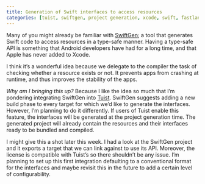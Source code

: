 ```yaml
---
title: Generation of Swift interfaces to access resources
categories: [tuist, swiftgen, project generation, xcode, swift, fastlane]
---
```


Many of you might already be familiar with [SwiftGen](https://github.com/SwiftGen/SwiftGen); a tool that generates Swift code to access resources in a type-safe manner. Having a type-safe API is something that Android developers have had for a long time, and that Apple has never added to Xcode.

I think it’s a wonderful idea because we delegate to the compiler the task of checking whether a resource exists or not. It prevents apps from crashing at runtime, and thus improves the stability of the apps.

_Why am I bringing this up?_ Because I like the idea so much that I’m pondering integrating SwiftGen into [Tuist](https://tuist.io). SwiftGen suggests adding a new build phase to every target for which we’d like to generate the interfaces. However, I’m planning to do it differently. If users of Tuist enable this feature, the interfaces will be generated at the project generation time. The generated project will already contain the resources and their interfaces ready to be bundled and compiled.

I might give this a shot later this week. I had a look at the SwiftGen project and it exports a target that we can link against to use its API. Moreover, the license is compatible with Tuist’s so there shouldn’t be any issue.
I’m planning to set up this first integration defaulting to a conventional format for the interfaces and maybe revisit this in the future to add a certain level of configurability.
